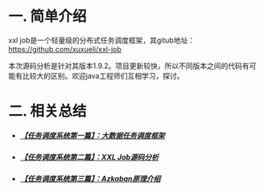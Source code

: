 # 一. 简单介绍

xxl job是一个轻量级的分布式任务调度框架，其gitub地址：https://github.com/xuxueli/xxl-job

本次源码分析是针对其版本1.9.2。项目更新较快，所以不同版本之间的代码有可能有比较大的区别。欢迎java工程师们互相学习，探讨。





# 二. 相关总结

- ##### [【任务调度系统第一篇】：大数据任务调度框架](https://blog.csdn.net/hxcaifly/article/details/84675149)

- ##### [【任务调度系统第二篇】：XXL Job源码分析](https://blog.csdn.net/hxcaifly/article/details/83627467)

- ##### [【任务调度系统第三篇】：Azkaban原理介绍](https://blog.csdn.net/hxcaifly/article/details/84678085)


